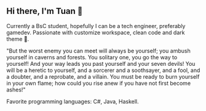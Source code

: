 ## Hi there, I'm Tuan 👋

<!--
**tuantranO4/tuantranO4** is a ✨ _special_ ✨ repository because its `README.md` (this file) appears on your GitHub profile.

Here are some ideas to get you started:

- 🔭 I’m currently working on ...
- 🌱 I’m currently learning ...
- 👯 I’m looking to collaborate on ...
- 🤔 I’m looking for help with ...
- 💬 Ask me about ...
- 📫 How to reach me: ...
- 😄 Pronouns: ...
- ⚡ Fun fact: ...
-->
Currently a BsC student, hopefully I can be a tech engineer, preferably gamedev. Passionate with customize workspace, clean code and dark theme 🌌.

"But the worst enemy you can meet will always be yourself; you ambush yourself in caverns and forests.
You solitary one, you go the way to yourself! And your way leads you past yourself and your seven devils!
You will be a heretic to yourself, and a sorcerer and a soothsayer, and a fool, and a doubter, and a reprobate, and a villain.
You must be ready to burn yourself in your own flame; how could you rise anew if you have not first become ashes!"

Favorite programming languages: C#, Java, Haskell.


